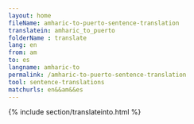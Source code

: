 ```yaml
---
layout: home
fileName: amharic-to-puerto-sentence-translation
translatein: amharic_to_puerto
folderName : translate
lang: en
from: am
to: es
langname: amharic-to
permalink: /amharic-to-puerto-sentence-translation
tool: sentence-translations
matchurls: en&&am&&es
---
```

{% include section/translateinto.html %}
